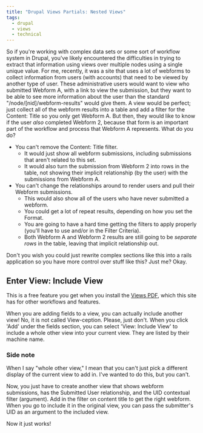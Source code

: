 ```yaml
---
title: "Drupal Views Partials: Nested Views"
tags:
  - drupal
  - views
  - technical
---
```


So if you're working with complex data sets or some sort of workflow system in Drupal, you've likely encountered the difficulties in trying to extract that information using views over multiple nodes using a single unique value.
For me, recently, it was a site that uses a lot of webforms to collect information from users (with accounts) that need to be viewed by another type of user.
These administrative users would want to view who submitted Webform A, with a link to view the submission, but they want to be able to see more information about the user than the standard "/node/[nid]/webform-results" would give them.
A view would be perfect; just collect all of the webform results into a table and add a filter for the Content: Title so you only get Webform A.
But then, they would like to know if the user *also* completed Webform 2, because that form is an important part of the workflow and process that Webform A represents.
What do you do?

* You can't remove the Content: Title filter.
  * It would just show all webform submissions, including submissions that aren't related to this set.
  * It would also turn the submission from Webform 2 into rows in the table, not showing their implicit relationship (by the user) with the submissions from Webform A.
* You can't change the relationships around to render users and pull their Webform submissions.
  * This would also show all of the users who have never submitted a webform.
  * You could get a lot of repeat results, depending on how you set the Format.
  * You are going to have a hard time getting the filters to apply properly (you'll have to use and/or in the Filter Criteria).
  * Both Webform A and Webform 2 results are still going to be *separate rows* in the table, leaving that implicit relationship out.

Don't you wish you could just rewrite complex sections like this into a rails application so you have more control over stuff like this?
Just me?
Okay.

## Enter View: Include View ##

This is a free feature you get when you install the [Views PDF](https://www.drupal.org/project/views_pdf), which this site has for other workflows and features.

When you are adding fields to a view, you can actually include another view!
No, it is not called View-ception. Please, just don't.
When you click 'Add' under the fields section, you can select 'View: Include View' to include a whole other view into your current view.
They are listed by their machine name.

### Side note ###

When I say "whole other view," I mean that you can't just pick a different display of the current view to add in.
I've wanted to do this, but you can't.

Now, you just have to create another view that shows webform submissions, has the Submitted User relationship, and the UID contextual filter (argument).
Add in the filter on content title to get the right webform.
When you go to include it in the original view, you can pass the submitter's UID as an argument to the included view.

Now it just works!
